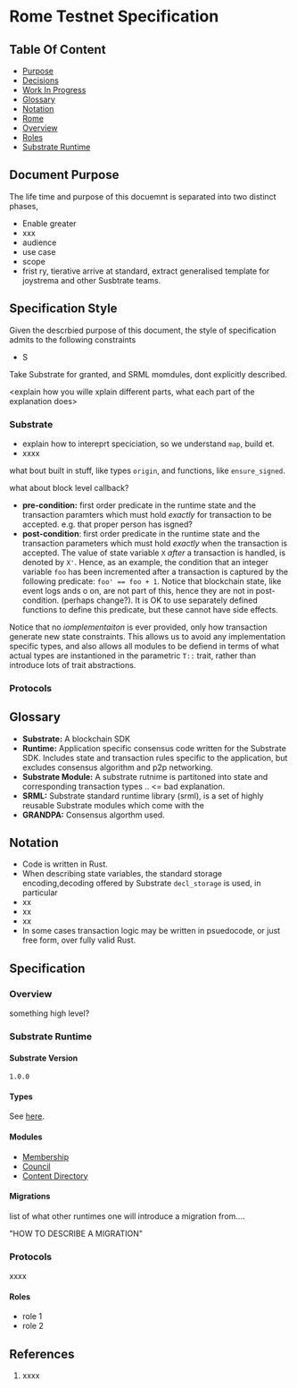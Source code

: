 # Rome Testnet Specification

## Table Of Content

- [Purpose](#purpose)
- [Decisions](#decisions)
- [Work In Progress](#work-in-progress)
- [Glossary](#glossary)
- [Notation](#notation)
- [Rome](#rome)
 - [Overview](#overview)
 - [Roles](#roles)
 - [Substrate Runtime](#substrate-runtime)

## Document Purpose

The life time and purpose of this docuemnt is separated into two distinct phases,

- Enable greater
- xxx
- audience
- use case
- scope
- frist ry, tierative arrive at standard, extract generalised template for joystrema and other Susbtrate teams.

## Specification Style

Given the descrbied purpose of this document, the style of specification admits to the following constraints

- S

Take Substrate for granted, and SRML momdules, dont explicitly described.


<explain how you wille xplain different parts, what each part of the explanation does>

### Substrate

-  explain how to intereprt speciciation, so we understand `map`, build et.
- xxxx

what bout built in stuff, like types `origin`, and functions, like `ensure_signed`.

what about block level callback?

- **pre-condition:** first order predicate in the runtime state and the transaction paramters which must hold _exactly_ for transaction to be accepted. e.g. that proper person has isgned?
- **post-condition**: first order predicate in the runtime state and the transaction parameters which must hold _exactly_ when the transaction is accepted. The value of state variable `X` _after_ a transaction is handled, is denoted by `X'`. Hence, as an example, the condition that an integer variable `foo` has been incremented after a transaction is captured by the following predicate: `foo' == foo + 1`. Notice that blockchain state, like event logs ands o on, are not part of this, hence they are not in post-condition. (perhaps change?). It is OK to use separately defined functions to define this predicate, but these cannot have side effects.

Notice that no _iomplementaiton_ is ever provided, only how transaction generate new state constraints. This allows us to avoid any implementation specific types, and also allows all modules to be defiend in terms of what actual types are instantioned in the parametric `T::` trait, rather than introduce lots of trait abstractions.

### Protocols




## Glossary

- **Substrate:** A blockchain SDK
- **Runtime:** Application specific consensus code written for the Substrate SDK. Includes state and transaction rules specific to the application, but excludes consensus algorithm and p2p networking.
- **Substrate Module:** A substrate rutnime is partitoned into state and corresponding transaction types .. <= bad explanation.
- **SRML:** Substrate standard runtime library (srml), is a set of highly reusable Substrate modules which come with the
- **GRANDPA:** Consensus algorthm used.

## Notation

- Code is written in Rust.
- When describing state variables, the standard storage encoding,decoding offered by Substrate `decl_storage` is used, in particular
 - xx
 - xx
 - xx
- In some cases transaction logic may be written in psuedocode, or just free form, over fully valid Rust.

## Specification

### Overview

something high level?

### Substrate Runtime

#### Substrate Version

`1.0.0`

#### Types

See [here](#types).

#### Modules

- [Membership](membership-module.md)
- [Council](council-module.md)
- [Content Directory](content-directory-module.md)

#### Migrations

list of what other runtimes one will introduce a migration from....

"HOW TO DESCRIBE A MIGRATION"

### Protocols

xxxx

#### Roles

- role 1
- role 2


## References

1. xxxx
